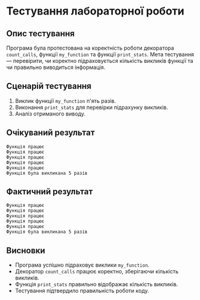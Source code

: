 # **Тестування лабораторної роботи**

## **Опис тестування**
Програма була протестована на коректність роботи декоратора `count_calls`, функції `my_function` та функції `print_stats`. Мета тестування — перевірити, чи коректно підраховується кількість викликів функції та чи правильно виводиться інформація.

## **Сценарій тестування**
1. Виклик функції `my_function` п'ять разів.
2. Виконання `print_stats` для перевірки підрахунку викликів.
3. Аналіз отриманого виводу.

## **Очікуваний результат**
```
Функція працює
Функція працює
Функція працює
Функція працює
Функція працює
Функція була викликана 5 разів
```

## **Фактичний результат**
```
Функція працює
Функція працює
Функція працює
Функція працює
Функція працює
Функція була викликана 5 разів
```

## **Висновки**
- Програма успішно підраховує виклики `my_function`.
- Декоратор `count_calls` працює коректно, зберігаючи кількість викликів.
- Функція `print_stats` правильно відображає кількість викликів.
- Тестування підтвердило правильність роботи коду.



